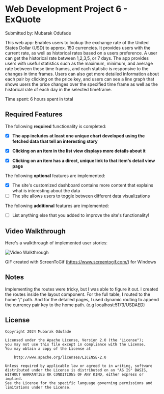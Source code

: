 # Web Development Project 6 - ExQuote

Submitted by: Mubarak Odufade

This web app: Enables users to lookup the exchange rate of the United States Dollar (USD) to approx. 150 currencies. It provides users with the current rate, as well as historical rates based on a users preference. A user can get the historical rate between 1,2,3,5, or 7 days. The app provides users with useful statistics such as the maximum, minimum, and average rate between these time frames, and each statistic is responsive to the changes in time frames. Users can also get more detailed information about each pair by clicking on the price key, and users can see a line graph that shows users the price changes over the specified time frame as well as the historical rate of each day in the selected timeframe.  

Time spent: 6 hours spent in total

## Required Features

The following **required** functionality is completed:

- [X] **The app includes at least one unique chart developed using the fetched data that tell an interesting story**
- [X] **Clicking on an item in the list view displays more details about it**
- [X] **Clicking on an item has a direct, unique link to that item's detail view page**


The following **optional** features are implemented:

- [X] The site's customized dashboard contains more content that explains what is interesting about the data
- [ ] The site allows users to toggle between different data visualizations

The following **additional** features are implemented:

* [ ] List anything else that you added to improve the site's functionality!

## Video Walkthrough

Here's a walkthrough of implemented user stories:

<img src='https://imgur.com/VBTLMWv.gif' title='Video Walkthrough' width='' alt='Video Walkthrough' />

<!-- Replace this with whatever GIF tool you used! -->
GIF created with ScreenToGif (https://www.screentogif.com/) for Windows

## Notes

Implementing the routes were tricky, but I was able to figure it out. I created the routes inside the layout component. For the full table, I routed to the home '/' path. And for the detailed pages, I used dynamic routing to append the currency pair key to the home path. (e.g localhost:5173/USDAED)

## License

    Copyright 2024 Mubarak Odufade

    Licensed under the Apache License, Version 2.0 (the "License");
    you may not use this file except in compliance with the License.
    You may obtain a copy of the License at

        http://www.apache.org/licenses/LICENSE-2.0

    Unless required by applicable law or agreed to in writing, software
    distributed under the License is distributed on an "AS IS" BASIS,
    WITHOUT WARRANTIES OR CONDITIONS OF ANY KIND, either express or implied.
    See the License for the specific language governing permissions and
    limitations under the License.
